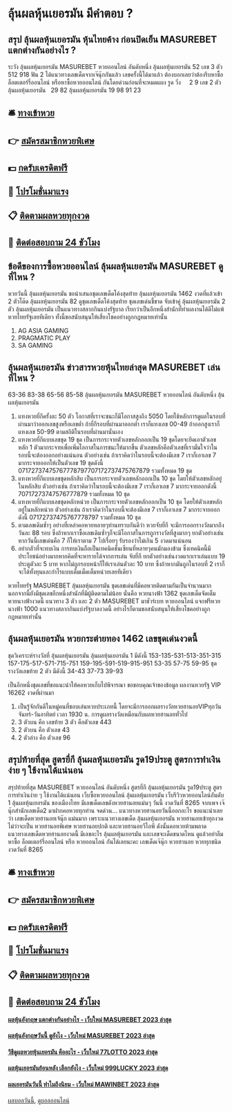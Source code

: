 # ลุ้นผลหุ้นเยอรมัน มีคำตอบ ?
## สรุป ลุ้นผลหุ้นเยอรมัน หุ้นไทยค้าง ก่อนปิดเย็น MASUREBET แตกต่างกันอย่างไร ?
ระวัง ลุ้นผลหุ้นเยอรมัน MASUREBET หวยออนไลน์ อันดับหนึ่ง ลุ้นผลหุ้นเยอรมัน 52
เลข 3 ตัว 512 918
ฟัน 2
ได้แนวทางเลขเด็ดจากเจ๊นุ๊กกันแล้ว เลขครั้งนี้ได้มาแล้ว ต้องบอกเลยว่าต้องรีบหาซื้อล็อตเตอร์รี่ออนไลน์ หรือหาซื้อหวยออนไลน์ กันโดยด่วนก่อนที่จะหมดแผง
รูด วิ่ง     2 9
เลข 2 ตัว ลุ้นผลหุ้นเยอรมัน   29 82 ลุ้นผลหุ้นเยอรมัน 19 98 91 23

## 🛎 [ทางเข้าหวย](https://bit.ly/3BG5bNw)
## 👉 [สมัครสมาชิกหวยพิเศษ](https://bit.ly/3BG5bNw)
## 💵 [กดรับเครดิตฟรี](https://bit.ly/3C3mvgS)
## 👑 [โปรโมชั่นมาแรง](https://bit.ly/3C3mvgS)
## 📋 [ติดตามผลหวยทุกงวด](https://bit.ly/3C3mvgS)
## 📱 [ติดต่อสอบถาม 24 ชัวโมง](https://bit.ly/3C3mvgS)

## ข้อดีของการซื้อหวยออนไลน์ ลุ้นผลหุ้นเยอรมัน MASUREBET ดูที่ไหน ?
หวยวันนี้ ลุ้นผลหุ้นเยอรมัน ขอนำเสนอชุดเลขเด็ดโค้งสุดท้าย ลุ้นผลหุ้นเยอรมัน 1462 งวดที่แล้วเข้า 2 ตัวโต๊ด ลุ้นผลหุ้นเยอรมัน 82 ดูชุดเลขเด็ดโค้งสุดท้าย ชุดเลขเด่นชี้ขาด จับเข้าคู่ ลุ้นผลหุ้นเยอรมัน 2 ตัว ลุ้นผลหุ้นเยอรมัน เป็นแนวทางสลากกินแบ่งรัฐบาล เรียกว่าเป็นอีกหนึ่งสำนักที่ทำผลงานได้ดีไม่แพ้หวยไทยรัฐเลยทีเดียว ทั้งนี้ขอสนับสนุนให้เสี่ยงโชคอย่างถูกกฎหมายเท่านั้น
1. AG ASIA GAMING
2. PRAGMATIC PLAY
3. SA GAMING

## ลุ้นผลหุ้นเยอรมัน ข่าวสารหวยหุ้นไทยล่าสุด MASUREBET เล่นที่ไหน ?
63-36
83-38
65-56
85-58 ลุ้นผลหุ้นเยอรมัน MASUREBET หวยออนไลน์ อันดับหนึ่ง ลุ้นผลหุ้นเยอรมัน
1. แทงหวยยี่กีครั้งละ 50 ตัว โอกาสที่เราจะชนะก็มีโอกาสสูงถึง 5050 โดยใช้หลักการดูผลในรอบที่ผ่านมาว่าออกเลขสูงหรือเลขต่ำ ถ้ายี่กีรอบที่ผ่านมาออกต่ำ เราก็แทงเลข 00-49 ถ้าออกสูงเราก็แทงเลข 50-99 ตามสถิติในรอบที่ผ่านมานั่นเอง
2. แทงหวยยี่กีแบบเลขชุด 19 ชุด เป็นการกระจายตัวเลขหลักออกเป็น 19 ชุดโดยจะยึดเอาตัวเลขหลัก 1 ตัวมากระจายเพื่อเพิ่มโอกาสในการชนะให้มากขึ้น ตัวเลขหลักคือตัวเลขที่เรามั่นใจว่าในรอบนี้จะต้องออกอย่างแน่นอน ตัวอย่างเช่น ถ้าเราคิดว่าในรอบนี้จะต้องมีเลข 7 เราก็เอาเลข 7 มากระจายออกให้เป็นตัวเลข 19 ชุดดังนี้ 07172737475767778797707172737475767879 รวมทั้งหมด 19 ชุด
3. แทงหวยยี่กีแบบเลขชุดหลักสิบ เป็นการกระจายตัวเลขหลักออกเป็น 10 ชุด โดยให้ตัวเลขหลักอยู่ในหลักสิบ ตัวอย่างเช่น ถ้าเราคิดว่าในรอบนี้จะต้องมีเลข 7 เราก็เอาเลข 7 มากระจายออกดังนี้ 70717273747576777879 รวมทั้งหมด 10 ชุด
4. แทงหวยยี่กีแบบเลขชุดหลักหน่วย เป็นการกระจายตัวเลขหลักออกเป็น 10 ชุด โดยให้ตัวเลขหลักอยู่ในหลักหน่วย ตัวอย่างเช่น ถ้าเราคิดว่าในรอบนี้จะต้องมีเลข 7 เราก็เอาเลข 7 มากระจายออกดังนี้ 07172737475767778797 รวมทั้งหมด 10 ชุด
5. ตามเลขเดิมซ้ำๆ อย่างที่เหล่าคอหวยหลายๆท่านทราบกันดีว่า หวยจับยี่กี จะมีการออกรางวัลมากถึงวันละ 88 รอบ ซึ่งถ้าหากเราซื้อเลขเดิมซ้ำๆก็จะมีโอกาสในการถูกรางวัลที่สูงมากๆ ยกตัวอย่างเช่นหากวันนี้เลขเด่นคือ 7 ก็ให้เราตาม 7 ไปเรื่อยๆ รับรองว่าไม่เกิน 5 งวดมาแน่นอน
6. อย่ากลัวที่จะทบเงิน การทบเงินถือเป็นเทคนิคชั้นเซียนที่หลายๆคนมักมองข้าม ซึ่งเทคนิคนี้มีประโยชน์อย่างมากหากคิดที่จะหารายได้จากการเล่น จับยี่กี ยกตัวอย่างเช่นงวดแรกเราเล่นแบบ 19 ประตูตัวละ 5 บาท หากไม่ถูกรอบหน้าก็ให้เราเล่นตัวละ 10 บาท ซึ่งถ้าหากมันถูกในรอบที่ 2 เราก็จะได้ทั้งทุนและกำไรแบบเต็มเม็ดเต็มหน่วยเลยทีเดียว

หวยไทยรัฐ MASUREBET ลุ้นผลหุ้นเยอรมัน ชุดเลขเด่นที่มีคอหวยติดตามกันเป็นจำนวนมาก นอกจากนี้ยังมีชุดเลขอีกหนึ่งสำนักที่มีผู้ติดตามไม่น้อย นั่นคือ หวยนางฟ้า 1362 ชุดเลขเด็ดจัดเต็ม หวยนางฟ้างวดนี้ แนวทาง 3 ตัว และ 2 ตัว MASUREBET มาชัวร์เบท หวยออนไลน์ แจกฟรีหวยนางฟ้า 1000 แนวทางสลากกินแบ่งรัฐบาลงวดนี้ อย่างไรก็ตามขอสนับสนุนให้เสี่ยงโชคอย่างถูกกฎหมายเท่านั้น

## ลุ้นผลหุ้นเยอรมัน หวยกระต่ายทอง 1462 เลขชุดเด่นงวดนี้
ชุดวิเคราะห์รางวัลที่ ลุ้นผลหุ้นเยอรมัน ลุ้นผลหุ้นเยอรมัน 1 มีดังนี้
153-135-531-513-351-315
157-175-517-571-715-751
159-195-591-519-915-951
53-35
57-75
59-95
ชุดรางวัลเลขท้าย 2 ตัว มีดังนี้
34-43
37-73
39-93

เป็นอีกหนึ่งชุดเลขที่ขอแนะนำให้คอหวยเก็บไปพิจารณา
ขอขอบคุณเจ้าของข้อมูล
ผลงานหวยรัฐ VIP 16262 งวดที่ผ่านมา
1. เป็นรู้จักกันดีในหมู่คนที่ชอบเล่นหวยประเภทนี้ โดยจะมีการออกผลรางวัลหวยฮานอยVIPทุกวันจันทร์-วันอาทิตย์ เวลา 1930 น. การดูผลรางวัลเหมือนกับผลหวยฮานอยทั่วไป
2. 3 ตัวบน คือ เลขท้าย 3 ตัว คือตัวเลข 443
3. 2 ตัวบน คือ ตัวเลข 43
4. 2 ตัวล่าง คือ ตัวเลข 96

## สรุปท้ายที่สุด สูตรยี่กี ลุ้นผลหุ้นเยอรมัน รูด19ประตู สูตรการทำเงินง่าย ๆ ใช้งานได้แน่นอน
สรุปท้ายที่สุด MASUREBET หวยออนไลน์ อันดับหนึ่ง สูตรยี่กี ลุ้นผลหุ้นเยอรมัน รูด19ประตู สูตรการทำเงินง่าย ๆ ใช้งานได้แน่นอน เว็บซื้อหวยออนไลน์ ลุ้นผลหุ้นเยอรมัน เว็บรีวิวหวยออนไลน์อันดับ 1 ลุ้นผลหุ้นเยอรมัน ของเมืองไทย มีเลขเด็ดเลขดังหวยฮานอยแม่นๆ วันนี้ งวดวันที่ 8265 จากเพจ เจ๊นุ๊กสำนักเลขเด็ด2 มาฝากคอหวยทุกท่าน จดด่วน… แนวทางหวยฮานอยวันนี้ออกอะไร ขอแนะนำเลยว่า เลขเด็ดหวยฮานอยเจ้นุ๊ก แม่นมาก เพราะแนวทางเลขเด็ด ลุ้นผลหุ้นเยอรมัน หวยฮานอยเข้าทุกงวด ไม่ว่าจะเป็น หวยฮานอยพิเศษ หวยฮานอยปกติ และหวยฮานอยวีไอพี ดังนั้นคอหวยห้ามพลาด แนวทางเลขเด็ดหวยฮานอยงวดนี้ มีเลขอะไร ลุ้นผลหุ้นเยอรมัน และเลขจะเด็ดขนาดไหน ดูแล้วอย่าลืมหาซื้อ ล็อตเตอร์รี่ออนไลน์ หรือ หวยออนไลน์ กันได้เลยนะคะ
เลขเด็ดเจ๊นุ๊ก หวยฮานอย หวยทุกชนิด งวดวันที่ 8265

## 🛎 [ทางเข้าหวย](https://bit.ly/3BG5bNw)
## 👉 [สมัครสมาชิกหวยพิเศษ](https://bit.ly/3BG5bNw)
## 💵 [กดรับเครดิตฟรี](https://bit.ly/3C3mvgS)
## 👑 [โปรโมชั่นมาแรง](https://bit.ly/3C3mvgS)
## 📋 [ติดตามผลหวยทุกงวด](https://bit.ly/3C3mvgS)
## 📱 [ติดต่อสอบถาม 24 ชัวโมง](https://bit.ly/3C3mvgS)

#### [ผลหุ้นอังกฤษ แตกต่างกันอย่างไร - เว็บใหม่ MASUREBET 2023 ล่าสุด](https://atom.io/themes/ผลหุ้นอังกฤษ%20แตกต่างกันอย่างไร%20-%20เว็บใหม่%20masurebet%202023%20ล่าสุด)
#### [ผลหุ้นอังกฤษวันนี้ ดูยังไง - เว็บใหม่ MASUREBET 2023 ล่าสุด](https://atom.io/themes/ผลหุ้นอังกฤษวันนี้%20ดูยังไง%20-%20เว็บใหม่%20masurebet%202023%20ล่าสุด)
#### [วิธีดูผลหวยหุ้นเยอรมัน คืออะไร - เว็บใหม่ 77LOTTO 2023 ล่าสุด](https://atom.io/themes/วิธีดูผลหวยหุ้นเยอรมัน%20คืออะไร%20-%20เว็บใหม่%2077lotto%202023%20ล่าสุด)
#### [ผลหุ้นเยอรมันย้อนหลัง เลือกยังไง - เว็บใหม่ 999LUCKY 2023 ล่าสุด](https://atom.io/themes/ผลหุ้นเยอรมันย้อนหลัง%20เลือกยังไง%20-%20เว็บใหม่%20999lucky%202023%20ล่าสุด)
#### [ผลเยอรมันวันนี้ ทำไมถึงนิยม - เว็บใหม่ MAWINBET 2023 ล่าสุด](https://atom.io/themes/ผลเยอรมันวันนี้%20ทำไมถึงนิยม%20-%20เว็บใหม่%20mawinbet%202023%20ล่าสุด)

[ผลบอลวันนี้](https://siamsport.tv "ผลบอลวันนี้"), [ดูบอลออนไลน์](https://siamsport.tv/ดูบอลสด "ดูบอลออนไลน์")